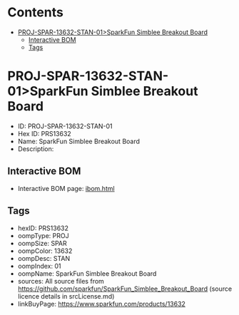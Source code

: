 



Contents
========

* [PROJ-SPAR-13632-STAN-01>SparkFun Simblee Breakout Board](#proj-spar-13632-stan-01sparkfun-simblee-breakout-board)
	* [Interactive BOM](#interactive-bom)
	* [Tags](#tags)

# PROJ-SPAR-13632-STAN-01>SparkFun Simblee Breakout Board

- ID: PROJ-SPAR-13632-STAN-01
- Hex ID: PRS13632
- Name: SparkFun Simblee Breakout Board
- Description: 

## Interactive BOM

- Interactive BOM page: [ibom.html](kicad/bom/ibom.html)

## Tags

- hexID: PRS13632
- oompType: PROJ
- oompSize: SPAR
- oompColor: 13632
- oompDesc: STAN
- oompIndex: 01
- oompName: SparkFun Simblee Breakout Board
- sources: All source files from https://github.com/sparkfun/SparkFun_Simblee_Breakout_Board (source licence details in srcLicense.md)
- linkBuyPage: https://www.sparkfun.com/products/13632
